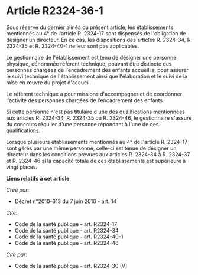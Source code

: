 # Article R2324-36-1

Sous réserve du dernier alinéa du présent article, les établissements mentionnés au 4° de l'article R. 2324-17 sont dispensés
de l'obligation de désigner un directeur. En ce cas, les dispositions des articles R. 2324-34, R. 2324-35 et R. 2324-40-1 ne
leur sont pas applicables. 

Le gestionnaire de l'établissement est tenu de désigner une personne physique, dénommée référent technique, pouvant être
distincte des personnes chargées de l'encadrement des enfants accueillis, pour assurer le suivi technique de l'établissement
ainsi que l'élaboration et le suivi de la mise en œuvre du projet d'accueil. 

Le référent technique a pour missions d'accompagner et de coordonner l'activité des personnes chargées de l'encadrement des
enfants. 

Si cette personne n'est pas titulaire d'une des qualifications mentionnées aux articles R. 2324-34, R. 2324-35 ou R. 2324-46,
le gestionnaire s'assure du concours régulier d'une personne répondant à l'une de ces qualifications. 

Lorsque plusieurs établissements mentionnés au 4° de l'article R. 2324-17 sont gérés par une même personne, celle-ci est
tenue de désigner un directeur dans les conditions prévues aux articles R. 2324-34 à R. 2324-37 et R. 2324-46 si la capacité
totale de ces établissements est supérieure à vingt places.

**Liens relatifs à cet article**

_Créé par_:

  - Décret n°2010-613 du 7 juin 2010 - art. 14

_Cite_:

  - Code de la santé publique - art. R2324-17
  - Code de la santé publique - art. R2324-34
  - Code de la santé publique - art. R2324-40-1
  - Code de la santé publique - art. R2324-46

_Cité par_:

  - Code de la santé publique - art. R2324-30 (V)
